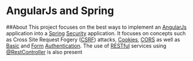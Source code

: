 # AngularJs and Spring
##About
This project focuses on the best ways to implement
an [AngularJs](https://angularjs.org/) application into a [Spring](http://projects.spring.io/spring-framework/) [Security](http://projects.spring.io/spring-security/)
application.
It focuses on concepts such as Cross Site Request Fogery ([CSRF](https://www.owasp.org/index.php/Cross-Site_Request_Forgery_%28CSRF%29_Prevention_Cheat_Sheet))
attacks, [Cookies](https://en.wikipedia.org/wiki/HTTP_cookie), [CORS](https://developer.mozilla.org/en-US/docs/Web/HTTP/Access_control_CORS) as well as [Basic](https://en.wikipedia.org/wiki/Basic_access_authentication) and [Form](https://en.wikipedia.org/wiki/Form-based_authentication) [Authentication](https://en.wikipedia.org/wiki/Authentication). 
The use of [RESTful](http://www.drdobbs.com/web-development/restful-web-services-a-tutorial/240169069) services using [@RestController](http://docs.spring.io/spring/docs/current/javadoc-api/org/springframework/web/bind/annotation/RestController.html) is also present
